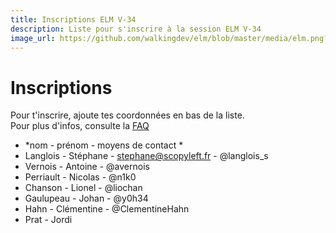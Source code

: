 ```yaml
---
title: Inscriptions ELM V-34
description: Liste pour s'inscrire à la session ELM V-34
image_url: https://github.com/walkingdev/elm/blob/master/media/elm.png?raw=true
---
```


# Inscriptions

Pour t'inscrire, ajoute tes coordonnées en bas de la liste.  
Pour plus d'infos, consulte la [FAQ](http://walkingdev.fr/#walkingdev/elm/blob/master/v34-faq.md)  

* *nom - prénom - moyens de contact *
* Langlois - Stéphane - stephane@scopyleft.fr - @langlois_s
* Vernois - Antoine - @avernois
* Perriault - Nicolas - @n1k0
* Chanson - Lionel - @liochan
* Gaulupeau - Johan - @y0h34
* Hahn - Clémentine - @ClementineHahn
* Prat - Jordi
